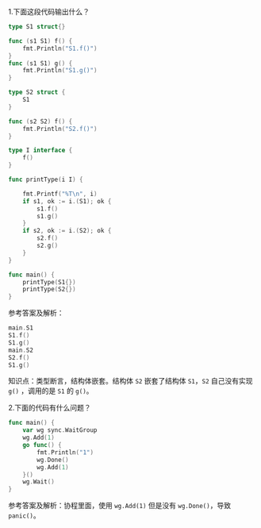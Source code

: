 1.下面这段代码输出什么？

```go
type S1 struct{}

func (s1 S1) f() {
    fmt.Println("S1.f()")
}
func (s1 S1) g() {
    fmt.Println("S1.g()")
}

type S2 struct {
    S1
}

func (s2 S2) f() {
    fmt.Println("S2.f()")
}

type I interface {
    f()
}

func printType(i I) {

    fmt.Printf("%T\n", i)
    if s1, ok := i.(S1); ok {
        s1.f()
        s1.g()
    }
    if s2, ok := i.(S2); ok {
        s2.f()
        s2.g()
    }
}

func main() {
    printType(S1{})
    printType(S2{})
}
```

参考答案及解析：

```go
main.S1
S1.f()
S1.g()
main.S2
S2.f()
S1.g()
```

知识点：类型断言，结构体嵌套。结构体 `S2` 嵌套了结构体 `S1`，`S2` 自己没有实现 `g()` ，调用的是 `S1` 的 `g()`。

2.下面的代码有什么问题？

```go
func main() {
    var wg sync.WaitGroup
    wg.Add(1)
    go func() {
        fmt.Println("1")
        wg.Done()
        wg.Add(1)
    }()
    wg.Wait()
}
```

参考答案及解析：协程里面，使用 `wg.Add(1)` 但是没有 `wg.Done()`，导致 `panic()`。